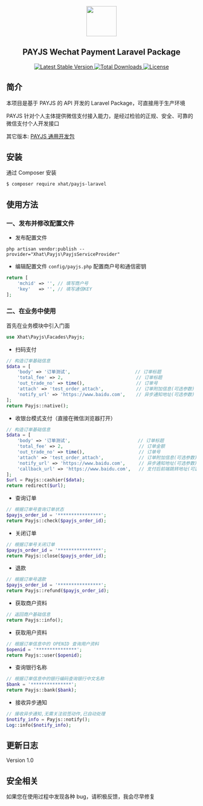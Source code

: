<p align="center">
    <img src="https://payjs.cn/static/images/logo.png" width=80 />
</p>
<h2 align="center">PAYJS Wechat Payment Laravel Package</h2>
<p align="center">
  
   <a href="https://packagist.org/packages/xhat/payjs-laravel">
      <img src="https://poser.pugx.org/xhat/payjs-laravel/v/stable.png" alt="Latest Stable Version">
  </a> 
  
  <a href="https://packagist.org/packages/xhat/payjs-laravel">
      <img src="https://poser.pugx.org/xhat/payjs-laravel/downloads.png" alt="Total Downloads">
  </a> 
  
  <a href="https://packagist.org/packages/xhat/payjs-laravel">
    <img src="https://poser.pugx.org/xhat/payjs-laravel/license.png" alt="License">
  </a>
</p>

## 简介
本项目是基于 PAYJS 的 API 开发的 Laravel Package，可直接用于生产环境

PAYJS 针对个人主体提供微信支付接入能力，是经过检验的正规、安全、可靠的微信支付个人开发接口

其它版本: [PAYJS 通用开发包](https://github.com/xhat/payjs)


## 安装

通过 Composer 安装

```bash
$ composer require xhat/payjs-laravel
```

## 使用方法

### 一、发布并修改配置文件

- 发布配置文件
```shell
php artisan vendor:publish --provider="Xhat\Payjs\PayjsServiceProvider"
```
- 编辑配置文件 `config/payjs.php` 配置商户号和通信密钥
```php
return [
    'mchid' => '', // 填写商户号
    'key'   => '', // 填写通信KEY
];
```

### 二、在业务中使用

首先在业务模块中引入门面

```php
use Xhat\Payjs\Facades\Payjs;
```

- 扫码支付

```php
// 构造订单基础信息
$data = [
    'body' => '订单测试',                        // 订单标题
    'total_fee' => 2,                           // 订单标题
    'out_trade_no' => time(),                   // 订单号
    'attach' => 'test_order_attach',            // 订单附加信息(可选参数)
    'notify_url' => 'https://www.baidu.com',    // 异步通知地址(可选参数)
];
return Payjs::native();
```

- 收银台模式支付（直接在微信浏览器打开）

```php
// 构造订单基础信息
$data = [
    'body' => '订单测试',                         // 订单标题
    'total_fee' => 2,                            // 订单金额
    'out_trade_no' => time(),                    // 订单号
    'attach' => 'test_order_attach',             // 订单附加信息(可选参数)
    'notify_url' => 'https://www.baidu.com',     // 异步通知地址(可选参数)
    'callback_url' => 'https://www.baidu.com',   // 支付后前端跳转地址(可选参数)
];
$url = Payjs::cashier($data);
return redirect($url);
```

- 查询订单

```php
// 根据订单号查询订单状态
$payjs_order_id = '****************';
return Payjs::check($payjs_order_id);
```

- 关闭订单

```php
// 根据订单号关闭订单
$payjs_order_id = '****************';
return Payjs::close($payjs_order_id);
```

- 退款

```php
// 根据订单号退款
$payjs_order_id = '****************';
return Payjs::refund($payjs_order_id);
```

- 获取商户资料


```php
// 返回商户基础信息
return Payjs::info();
```

- 获取用户资料

```php
// 根据订单信息中的 OPENID 查询用户资料
$openid = '***************';
return Payjs::user($openid);
```

- 查询银行名称

```php
// 根据订单信息中的银行编码查询银行中文名称
$bank = '***************';
return Payjs::bank($bank);
```

- 接收异步通知

```php
// 接收异步通知,无需关注验签动作,已自动处理
$notify_info = Payjs::notify();
Log::info($notify_info);
```

## 更新日志
Version 1.0

## 安全相关
如果您在使用过程中发现各种 bug，请积极反馈，我会尽早修复

